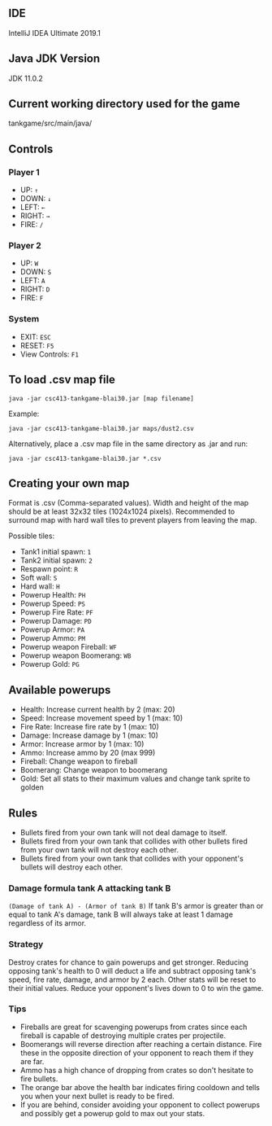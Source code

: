 ## IDE
IntelliJ IDEA Ultimate 2019.1

## Java JDK Version
JDK 11.0.2

## Current working directory used for the game
tankgame/src/main/java/

## Controls
### Player 1
* UP:     `↑`
* DOWN:   `↓`
* LEFT:   `←`
* RIGHT:  `→`
* FIRE:   `/`

### Player 2
* UP:     `W`
* DOWN:   `S`
* LEFT:   `A`
* RIGHT:  `D`
* FIRE:   `F`

### System
* EXIT: `ESC`
* RESET: `F5`
* View Controls: `F1`

## To load .csv map file
```
java -jar csc413-tankgame-blai30.jar [map filename]
```

Example:
```
java -jar csc413-tankgame-blai30.jar maps/dust2.csv
```

Alternatively, place a .csv map file in the same directory as .jar and run:
```
java -jar csc413-tankgame-blai30.jar *.csv
```

## Creating your own map
Format is .csv (Comma-separated values). Width and height of the map should be at least 32x32 tiles (1024x1024 pixels). Recommended to surround map with hard wall tiles to prevent players from leaving the map.

Possible tiles:
* Tank1 initial spawn: `1`
* Tank2 initial spawn: `2`
* Respawn point: `R`
* Soft wall: `S`
* Hard wall: `H`
* Powerup Health: `PH`
* Powerup Speed: `PS`
* Powerup Fire Rate: `PF`
* Powerup Damage: `PD`
* Powerup Armor: `PA`
* Powerup Ammo: `PM`
* Powerup weapon Fireball: `WF`
* Powerup weapon Boomerang: `WB`
* Powerup Gold: `PG`

## Available powerups
* Health: Increase current health by 2 (max: 20)
* Speed: Increase movement speed by 1 (max: 10)
* Fire Rate: Increase fire rate by 1 (max: 10)
* Damage: Increase damage by 1 (max: 10)
* Armor: Increase armor by 1 (max: 10)
* Ammo: Increase ammo by 20 (max 999)
* Fireball: Change weapon to fireball
* Boomerang: Change weapon to boomerang
* Gold: Set all stats to their maximum values and change tank sprite to golden

## Rules
* Bullets fired from your own tank will not deal damage to itself.
* Bullets fired from your own tank that collides with other bullets fired from your own tank will not destroy each other.
* Bullets fired from your own tank that collides with your opponent's bullets will destroy each other.

### Damage formula tank A attacking tank B
`(Damage of tank A) - (Armor of tank B)`
If tank B's armor is greater than or equal to tank A's damage, tank B will always take at least 1 damage regardless of its armor.

### Strategy
Destroy crates for chance to gain powerups and get stronger. Reducing opposing tank's health to 0 will deduct a life and subtract opposing tank's speed, fire rate, damage, and armor by 2 each. Other stats will be reset to their initial values. Reduce your opponent's lives down to 0 to win the game.

### Tips
* Fireballs are great for scavenging powerups from crates since each fireball is capable of destroying multiple crates per projectile.
* Boomerangs will reverse direction after reaching a certain distance. Fire these in the opposite direction of your opponent to reach them if they are far.
* Ammo has a high chance of dropping from crates so don't hesitate to fire bullets.
* The orange bar above the health bar indicates firing cooldown and tells you when your next bullet is ready to be fired.
* If you are behind, consider avoiding your opponent to collect powerups and possibly get a powerup gold to max out your stats.
